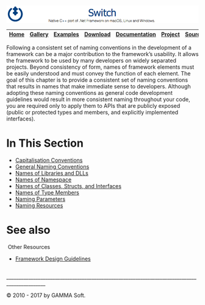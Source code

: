 ![Switch Header](Images/SwitchNativeC++port.png)

| [Home](Home.md) | [Gallery](Gallery.md) | [Examples](Examples.md) | [Download](Download.md) | [Documentation](Documentation.md) | [Project](https://sourceforge.net/projects/switchpro) | [Source](https://github.com/gammasoft71/switch) | [License](License.md) | [Contact](Contact.md) | [GAMMA Soft](https://gammasoft71.wixsite.com/gammasoft) |
|-----------------|-----------------------|-------------------------|-------------------------|-----------------------------------|-------------------------------------------------------|-------------------------------------------------|-----------------------|-----------------------|---------------------------------------------------------|

Following a consistent set of naming conventions in the development of a framework can be a major contribution to the framework’s usability. It allows the framework to be used by many developers on widely separated projects. Beyond consistency of form, names of framework elements must be easily understood and must convey the function of each element. The goal of this chapter is to provide a consistent set of naming conventions that results in names that make immediate sense to developers. Although adopting these naming conventions as general code development guidelines would result in more consistent naming throughout your code, you are required only to apply them to APIs that are publicly exposed (public or protected types and members, and explicitly implemented interfaces).
 
# In This Section

* [Capitalisation Conventions](CapitalisationConventions.md)
* [General Naming Conventions](GeneralNamingConventions.md)
* [Names of Libraries and DLLs](NamesOfLibrariesAndDLLs.md)
* [Names of Namespace](NamesOfNamespace.md)
* [Names of Classes, Structs, and Interfaces](NamesOfClassesStructsAndInterfaces.md)
* [Names of Type Members](NamesOfTypeMembers.md)
* [Naming Parameters](NamingParameters.md)
* [Naming Resources](NamingResources.md)
​

# See also
​
Other Resources

* [Framework Design Guidelines](FrameworkDesignGuidelines.md)

​______________________________________________________________________________________________

© 2010 - 2017 by GAMMA Soft.
